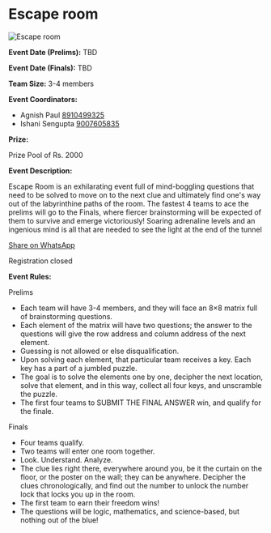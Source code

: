 # Escape room

![Escape room](https://srijanju.in/images/events/EscapeRoom.png)

**Event Date (Prelims):** TBD

**Event Date (Finals):** TBD

**Team Size:** 3-4 members

**Event Coordinators:**

- Agnish Paul [8910499325](tel:8910499325)
- Ishani Sengupta [9007605835](tel:9007605835)

**Prize:**

Prize Pool of Rs. 2000

**Event Description:**

Escape Room is an exhilarating event full of mind-boggling questions that need to be solved to move on to the next clue and ultimately find one's way out of the labyrinthine paths of the room. The fastest 4 teams to ace the prelims will go to the Finals, where fiercer brainstorming will be expected of them to survive and emerge victoriously! Soaring adrenaline levels and an ingenious mind is all that are needed to see the light at the end of the tunnel

[Share on WhatsApp](https://wa.me/?text=Check%20out%20this%20event%3A%20Escape%20room%0A%0A%20Escape%20Room%20is%20an%20exhilarating%20event%20full%20of%20mind-boggling%20questions%20that%20need%20to%20be%20solved%20to%20move%20on%20to%20the%20next%20clue%20and%20ultimately%20find%20one%27s%20way%20out%20of%20the%20labyrinthine%20paths%20of%20the%20room.%20The%20fastest%204%20teams%20to%20ace%20the%20prelims%20will%20go%20to%20the%20Finals%2C%20where%20fiercer%20brainstorming%20will%20be%20expected%20of%20them%20to%20survive%20and%20emerge%20victoriously!%20Soaring%20adrenaline%20levels%20and%20an%20ingenious%20mind%20is%20all%20that%20are%20needed%20to%20see%20the%20light%20at%20the%20end%20of%20the%20tunnel%0A%0AHead%20over%20to%3A%20https%3A%2F%2Fsrijanju.in%2Fevents%2Fescape-room%20for%20exploring%20it!)

Registration closed

**Event Rules:**

Prelims

- Each team will have 3-4 members, and they will face an 8×8 matrix full of brainstorming questions.
- Each element of the matrix will have two questions; the answer to the questions will give the row address and column address of the next element.
- Guessing is not allowed or else disqualification.
- Upon solving each element, that particular team receives a key. Each key has a part of a jumbled puzzle.
- The goal is to solve the elements one by one, decipher the next location, solve that element, and in this way, collect all four keys, and unscramble the puzzle.
- The first four teams to SUBMIT THE FINAL ANSWER win, and qualify for the finale.

Finals

- Four teams qualify.
- Two teams will enter one room together.
- Look. Understand. Analyze.
- The clue lies right there, everywhere around you, be it the curtain on the floor, or the poster on the wall; they can be anywhere. Decipher the clues chronologically, and find out the number to unlock the number lock that locks you up in the room.
- The first team to earn their freedom wins!
- The questions will be logic, mathematics, and science-based, but nothing out of the blue!